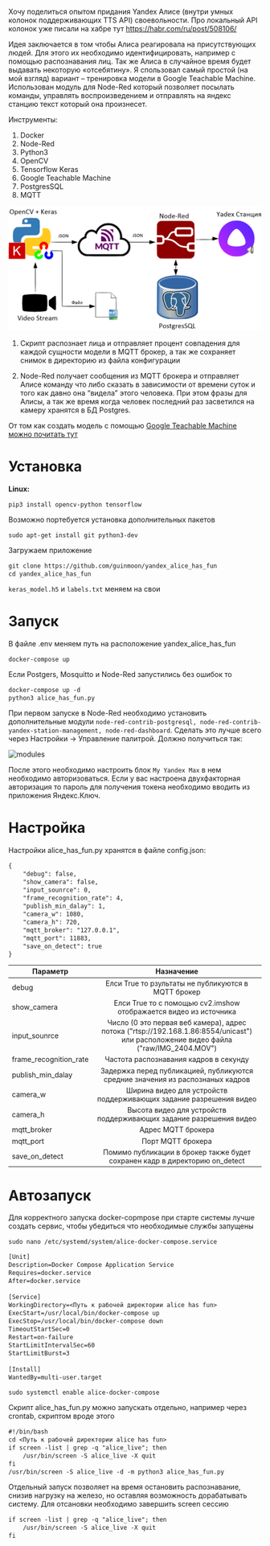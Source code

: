 Хочу поделиться опытом придания Yandex Алисе (внутри умных колонок поддерживающих TTS API) своевольности. Про локальный API колонок уже писали на хабре тут https://habr.com/ru/post/508106/

Идея заключается в том чтобы Алиса реагировала на присутствующих людей. Для этого их необходимо идентифицировать, например с помощью распознавания лиц. Так же Алиса в случайное время будет выдавать некоторую «отсебятину». Я спользовал самый простой (на мой взгляд) вариант – тренировка модели в Google Teachable Machine. Использован модуль для Node-Red который позволяет посылать команды, управлять воспроизведением и отправлять на яндекс станцию текст который она произнесет.

Инструменты:
1.	Docker
2.	Node-Red
3.	Python3
4.	OpenCV
5.	Tensorflow Keras
6.	Google Teachable Machine
7.	PostgresSQL
8.	MQTT


![Sheme](/images/sheme.png)

1)	Скрипт распознает лица и отправляет процент совпадения для каждой сущности модели в MQTT брокер, а так же сохраняет снимок в директорию из файла конфигурации

2)	Node-Red получает сообщения из MQTT брокера и отправляет Алисе команду что либо сказать в зависимости от времени суток и того как давно она “видела” этого человека. При этом фразы для Алисы, а так же время когда человек последний раз засветился на камеру хранятся в БД Postgres.

От том как создать модель с помощью [Google Teachable Machine можно почитать тут](./CrerateModel.md)

# Установка

**Linux:**
```
pip3 install opencv-python tensorflow
```
Возможно портебуется установка дополнительных пакетов
```
sudo apt-get install git python3-dev 
```
Загружаем приложение
```
git clone https://github.com/guinmoon/yandex_alice_has_fun
cd yandex_alice_has_fun 
```
```keras_model.h5``` и ```labels.txt``` меняем на свои


# Запуск
В файле .env меняем путь на расположение yandex_alice_has_fun
```
docker-compose up
```
Если Postgers, Mosquitto и Node-Red запустились без ошибок то
```
docker-compose up -d
python3 alice_has_fun.py
```
При первом запуске в Node-Red необходимо установить дополнительные модули ```node-red-contrib-postgresql, node-red-contrib-yandex-station-management, node-red-dashboard```. Сделать это лучше всего через Настройки -> Управление палитрой. Должно получиться так:

![modules](/images/red_modules.png)

После этого необходимо настроить блок ```My Yandex Max``` в нем необходимо авторизоваться. Если у вас настроена двухфакторная авторизация то пароль для получения токена необходимо вводить из приложения Яндекс.Ключ.
# Настройка
Настройки alice_has_fun.py хранятся в файле config.json:
```
{
    "debug": false,
    "show_camera": false,
    "input_sounrce": 0,
    "frame_recognition_rate": 4,
    "publish_min_dalay": 1,
    "camera_w": 1080,
    "camera_h": 720,
    "mqtt_broker": "127.0.0.1",
    "mqtt_port": 11883,
    "save_on_detect": true
}
```
| Параметр               |                                                              Назначение                                                              |
| ---------------------- | :----------------------------------------------------------------------------------------------------------------------------------: |
| debug                  |                                         Елси True то рзультаты не публикуются в MQTT брокер                                          |
| show_camera            |                                  Елси True то с помощью cv2.imshow отображается видео из источника                                   |
| input_sounrce          | Число (0 это первая веб камера), адрес потока ("rtsp://192.168.1.86:8554/unicast") или расположение видео файла ("raw/IMG_2404.MOV") |
| frame_recognition_rate |                                                Частота распознавания кадров в секунду                                                |
| publish_min_dalay      |                            Задержка перед публикацией, публикуются средние значения из распознаных кадров                            |
| camera_w               |                                  Ширина видео для устройств поддерживающих задание разрешения видео                                  |
| camera_h               |                                  Высота видео для устройств поддерживающих задание разрешения видео                                  |
| mqtt_broker            |                                                          Адрес MQTT брокера                                                          |
| mqtt_port              |                                                          Порт MQTT брокера                                                           |
| save_on_detect         |                             Помимо публикации в брокер также будет сохранен кадр в директорию on_detect                              |

# Автозапуск
Для корректного запуска docker-copmpose при старте системы лучше создать сервис, чтобы убедиться что необходимые службы запущены
```
sudo nano /etc/systemd/system/alice-docker-compose.service
```
```
[Unit]
Description=Docker Compose Application Service
Requires=docker.service
After=docker.service

[Service]
WorkingDirectory=<Путь к рабочей директории alice has fun>
ExecStart=/usr/local/bin/docker-compose up
ExecStop=/usr/local/bin/docker-compose down
TimeoutStartSec=0
Restart=on-failure
StartLimitIntervalSec=60
StartLimitBurst=3

[Install]
WantedBy=multi-user.target
```
```
sudo systemctl enable alice-docker-compose
```
Скрипт alice_has_fun.py можно запускать отдельно, например через crontab, скриптом вроде этого
```
#!/bin/bash
cd <Путь к рабочей директории alice has fun>
if screen -list | grep -q "alice_live"; then
    /usr/bin/screen -S alice_live -X quit
fi
/usr/bin/screen -S alice_live -d -m python3 alice_has_fun.py
```
Отдельный запуск позволяет на время остановить распознавание, снизив нагрузку на железо, но оставляя возможность дорабатывать систему.
Для отсановки необходимо завершить screen сессию
```
if screen -list | grep -q "alice_live"; then
    /usr/bin/screen -S alice_live -X quit
fi
```